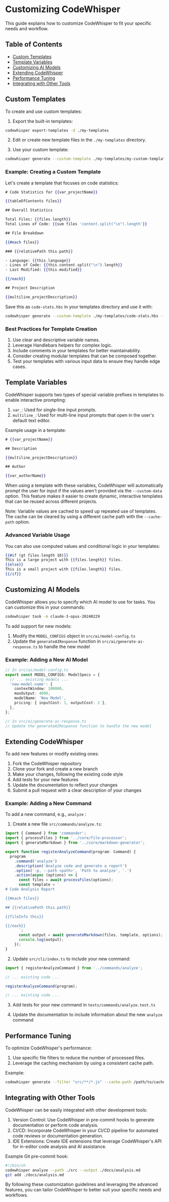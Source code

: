 # Customizing CodeWhisper

This guide explains how to customize CodeWhisper to fit your specific needs and workflow.

## Table of Contents

* [Custom Templates](#custom-templates)
* [Template Variables](#template-variables)
* [Customizing AI Models](#customizing-ai-models)
* [Extending CodeWhisper](#extending-codewhisper)
* [Performance Tuning](#performance-tuning)
* [Integrating with Other Tools](#integrating-with-other-tools)

## Custom Templates

To create and use custom templates:

1. Export the built-in templates:

```bash
codewhisper export-templates -d ./my-templates
```

2. Edit or create new template files in the `./my-templates` directory.

3. Use your custom template:

```bash
codewhisper generate --custom-template ./my-templates/my-custom-template.hbs
```

### Example: Creating a Custom Template

Let's create a template that focuses on code statistics:

```handlebars
# Code Statistics for {{var_projectName}}

{{tableOfContents files}}

## Overall Statistics

Total Files: {{files.length}}
Total Lines of Code: {{sum files 'content.split("\n").length'}}

## File Breakdown

{{#each files}}

### {{relativePath this.path}}

- Language: {{this.language}}
- Lines of Code: {{this.content.split("\n").length}}
- Last Modified: {{this.modified}}

{{/each}}

## Project Description

{{multiline_projectDescription}}
```

Save this as `code-stats.hbs` in your templates directory and use it with:

```bash
codewhisper generate --custom-template ./my-templates/code-stats.hbs --custom-data '{"projectName": "My Project"}'
```

### Best Practices for Template Creation

1. Use clear and descriptive variable names.
2. Leverage Handlebars helpers for complex logic.
3. Include comments in your templates for better maintainability.
4. Consider creating modular templates that can be composed together.
5. Test your templates with various input data to ensure they handle edge cases.

## Template Variables

CodeWhisper supports two types of special variable prefixes in templates to enable interactive prompting:

1. `var_`: Used for single-line input prompts.
2. `multiline_`: Used for multi-line input prompts that open in the user's default text editor.

Example usage in a template:

```handlebars
# {{var_projectName}}

## Description

{{multiline_projectDescription}}

## Author

{{var_authorName}}
```

When using a template with these variables, CodeWhisper will automatically prompt the user for input if the values aren't provided via the `--custom-data` option. This feature makes it easier to create dynamic, interactive templates that can be reused across different projects.

Note: Variable values are cached to speed up repeated use of templates. The cache can be cleared by using a different cache path with the `--cache-path` option.

### Advanced Variable Usage

You can also use computed values and conditional logic in your templates:

```handlebars
{{#if (gt files.length 10)}}
This is a large project with {{files.length}} files.
{{else}}
This is a small project with {{files.length}} files.
{{/if}}
```

## Customizing AI Models

CodeWhisper allows you to specify which AI model to use for tasks. You can customize this in your commands:

```bash
codewhisper task -m claude-3-opus-20240229
```

To add support for new models:

1. Modify the `MODEL_CONFIGS` object in `src/ai/model-config.ts`
2. Update the `generateAIResponse` function in `src/ai/generate-ai-response.ts` to handle the new model

### Example: Adding a New AI Model

```typescript
// In src/ai/model-config.ts
export const MODEL_CONFIGS: ModelSpecs = {
  // ... existing models ...
  'new-model-name': {
    contextWindow: 100000,
    maxOutput: 4096,
    modelName: 'New Model',
    pricing: { inputCost: 1, outputCost: 2 },
  },
};

// In src/ai/generate-ai-response.ts
// Update the generateAIResponse function to handle the new model
```

## Extending CodeWhisper

To add new features or modify existing ones:

1. Fork the CodeWhisper repository
2. Clone your fork and create a new branch
3. Make your changes, following the existing code style
4. Add tests for your new features
5. Update the documentation to reflect your changes
6. Submit a pull request with a clear description of your changes

### Example: Adding a New Command

To add a new command, e.g., `analyze` :

1. Create a new file `src/commands/analyze.ts`:

```typescript
import { Command } from 'commander';
import { processFiles } from '../core/file-processor';
import { generateMarkdown } from '../core/markdown-generator';

export function registerAnalyzeCommand(program: Command) {
  program
    .command('analyze')
    .description('Analyze code and generate a report')
    .option('-p, --path <path>', 'Path to analyze', '.')
    .action(async (options) => {
      const files = await processFiles(options);
      const template = `
# Code Analysis Report

{{#each files}}

## {{relativePath this.path}}

{{fileInfo this}}

{{/each}}
      `;
      const output = await generateMarkdown(files, template, options);
      console.log(output);
    });
}
```

2. Update `src/cli/index.ts` to include your new command:

```typescript
import { registerAnalyzeCommand } from '../commands/analyze';

// ... existing code ...

registerAnalyzeCommand(program);

// ... existing code ...
```

3. Add tests for your new command in `tests/commands/analyze.test.ts`

4. Update the documentation to include information about the new `analyze` command

## Performance Tuning

To optimize CodeWhisper's performance:

1. Use specific file filters to reduce the number of processed files.
2. Leverage the caching mechanism by using a consistent cache path.

Example:

```bash
codewhisper generate --filter "src/**/*.js" --cache-path /path/to/cache
```

## Integrating with Other Tools

CodeWhisper can be easily integrated with other development tools:

1. Version Control: Use CodeWhisper in pre-commit hooks to generate documentation or perform code analysis.
2. CI/CD: Incorporate CodeWhisper in your CI/CD pipeline for automated code reviews or documentation generation.
3. IDE Extensions: Create IDE extensions that leverage CodeWhisper's API for in-editor code analysis and AI assistance.

Example Git pre-commit hook:

```bash
#!/bin/sh
codewhisper analyze --path ./src --output ./docs/analysis.md
git add ./docs/analysis.md
```

By following these customization guidelines and leveraging the advanced features, you can tailor CodeWhisper to better suit your specific needs and workflows.
